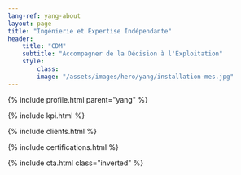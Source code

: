 ```yaml
---
lang-ref: yang-about
layout: page
title: "Ingénierie et Expertise Indépendante"
header:
    title: "CDM"
    subtitle: "Accompagner de la Décision à l'Exploitation"
    style:
        class:
        image: "/assets/images/hero/yang/installation-mes.jpg"
---
```


{% include profile.html parent="yang" %}

{% include kpi.html %}

{% include clients.html %}

{% include certifications.html %}

{% include cta.html class="inverted" %}
